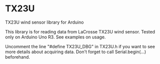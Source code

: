 TX23U
=====

TX23U wind sensor library for Arduino

 This library is for reading data from LaCrosse TX23U wind sensor. Tested
only on Arduino Uno R3. See examples on usage.

 Uncomment the line "#define TX23U_DBG" in TX23U.h if you want to see more
details about acquiring data. Don't forget to call Serial.begin(...)
beforehand.

